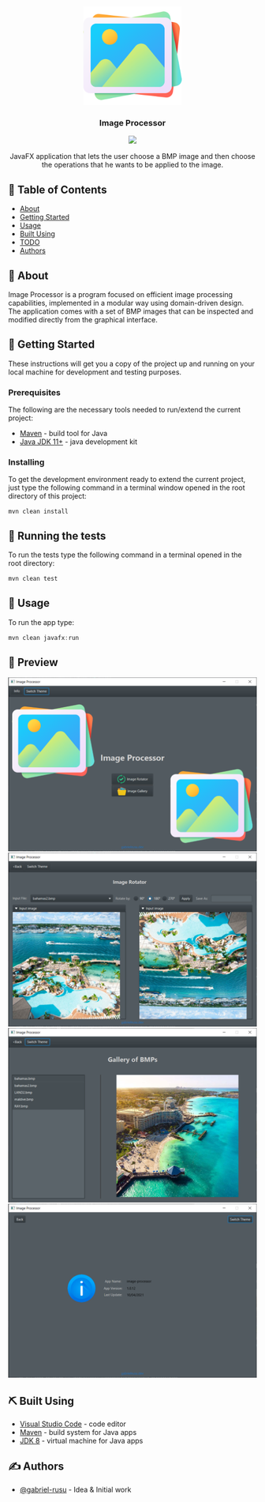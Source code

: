 <p align="center">
  <a href="" rel="noopener">
 <img width=200px height=200px src="src\main\resources\templates\images\picture.png" alt="Project logo"></a>
</p>

<h3 align="center">Image Processor</h3>

<div align="center">

  <img src="https://circleci.com/gh/gabriel-rusu/Image-Processor.svg?style=svg&circle-token=9b9270357b1e4732a7752034d16ee7a0cdc6129a" >

</div>

<p align="center"> JavaFX application that lets the user choose a BMP image and then choose the operations that he wants to be applied to the image.

</p>

## 📝 Table of Contents

* [About](#about)
* [Getting Started](#getting_started)
* [Usage](#usage)
* [Built Using](#built_using)
* [TODO](../TODO.md)
* [Authors](#authors)

## 🧐 About <a name = "about"></a>

Image Processor is a program focused on efficient image processing capabilities, implemented in a modular way using domain-driven design. The application comes with a set of BMP images that can be inspected and modified directly from the graphical interface.

## 🏁 Getting Started <a name = "getting_started"></a>

These instructions will get you a copy of the project up and running on your local machine for development and testing purposes.

### Prerequisites

The following are the necessary tools needed to run/extend the current project:

* [Maven](https://maven.apache.org/download.cgi) - build tool for Java
* [Java JDK 11+](https://www.oracle.com/ro/java/technologies/javase-downloads.html) - java development kit

### Installing

To get the development environment ready to extend the current project, just type the following command in a terminal window opened in the root directory of this project:

``` 
mvn clean install
```

## 🔧 Running the tests <a name = "tests"></a>

To run the tests type the following command in a terminal opened in the root directory: 

``` java
mvn clean test
```

## 🎈 Usage <a name="usage"></a>

To run the app type: 

``` java
mvn clean javafx:run
```

## 👀 Preview <a name = "preview"></a>

<img  src="src\main\resources\templates\images\screenshots\home-ss.png" alt="Home Screen" style="display: inline"/>
<img  src="src\main\resources\templates\images\screenshots\algo-ss.png" alt="Image Rotator Screen" style="display: inline"/>
<img  src="src\main\resources\templates\images\screenshots\gallery-ss.png" alt="Image Gallery Screen" style="display: inline"/>
<img  src="src\main\resources\templates\images\screenshots\info-ss.png" alt="Info Screen" style="display: inline"/>

## ⛏️ Built Using <a name = "built_using"></a>

* [Visual Studio Code](https://code.visualstudio.com/) - code editor
* [Maven](https://maven.apache.org/) - build system for Java apps
* [JDK 8](https://www.oracle.com/java/technologies/javase-downloads.html) - virtual machine for Java apps

## ✍️ Authors <a name = "authors"></a>

* [@gabriel-rusu](https://github.com/gabriel-rusu) - Idea & Initial work
